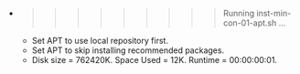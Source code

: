 * >>>>>>>>> Running inst-min-con-01-apt.sh ...
  * Set APT to use local repository first.
  * Set APT to skip installing recommended packages.
  * Disk size = 762420K. Space Used = 12K. Runtime = 00:00:00:01.
